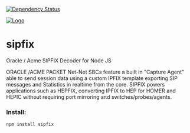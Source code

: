 [![Dependency Status](https://david-dm.org/lmangani/sipfix.svg)](https://david-dm.org/lmangani/sipfix)

[![Logo](https://avatars0.githubusercontent.com/u/6690913?v=3&s=100)](http://sipcapture.org)

# sipfix
Oracle / Acme SIPFIX Decoder for Node JS

ORACLE /ACME PACKET Net-Net SBCs feature a built in "Capture Agent" able to send session data using a custom IPFIX template exporting SIP messages and Statistics in realtime from the core. 
SIPFIX powers applications such as HEPFIX, converting IPFIX to HEP for HOMER and HEPIC without requiring port mirroring and switches/probes/agents.

### Install:
```
npm install sipfix
```

